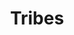 ---
title: Tribes
crosslinks:
- Midair
- montageparodies
- fragvideos
- Paladins
- livven
- Neverwinter
- Unity3D
- place
- gaming
- xkcd
---